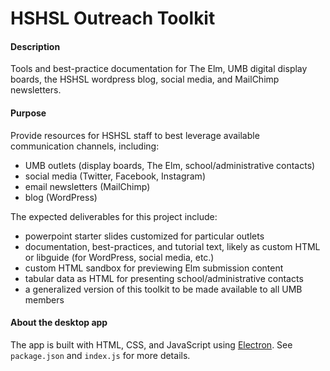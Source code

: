 # HSHSL Outreach Toolkit

#### Description
Tools and best-practice documentation for The Elm, UMB digital display boards, the HSHSL wordpress blog, social media, and MailChimp newsletters.

#### Purpose
Provide resources for HSHSL staff to best leverage available communication channels, including:
- UMB outlets (display boards, The Elm, school/administrative contacts)
- social media (Twitter, Facebook, Instagram)
- email newsletters (MailChimp)
- blog (WordPress)

The expected deliverables for this project include:
- powerpoint starter slides customized for particular outlets
- documentation, best-practices, and tutorial text, likely as custom HTML or libguide (for WordPress, social media, etc.)
- custom HTML sandbox for previewing Elm submission content
- tabular data as HTML for presenting school/administrative contacts
- a generalized version of this toolkit to be made available to all UMB members

#### About the desktop app
The app is built with HTML, CSS, and JavaScript using [Electron](http://electron.atom.io). See `package.json` and `index.js` for more details.
